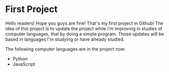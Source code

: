 # First Project
Hello readers! Hope you guys are fine! That's my first project in Github! 
The idea of this project is to update the project while i'm improving in studies of computer languages, that by doing a simple program.
Those updates will be based in languages I'm studying or have already studied.

The following computer languages are in the project now:
- Python
- JavaScript
